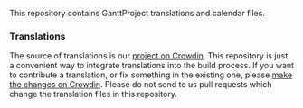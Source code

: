 This repository contains GanttProject translations and calendar files.

### Translations

The source of translations is our [project on Crowdin](https://crowdin.com/project/ganttproject-30). This repository is just a convenient way to integrate translations into the build process. If you want to contribute a translation, or fix something in the existing one, please [make the changes on Crowdin](https://crowdin.com/project/ganttproject-30). Please do not send to us pull requests which change the translation files in this repository. 
